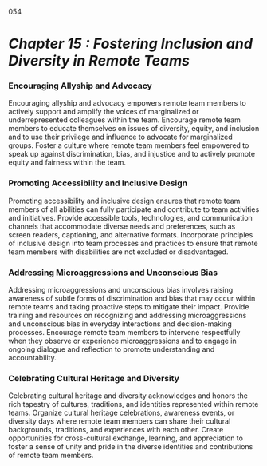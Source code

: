 054

# ***Chapter 15 : Fostering Inclusion and Diversity in Remote Teams***

### **Encouraging Allyship and Advocacy**

Encouraging allyship and advocacy empowers remote team members to actively support and amplify the voices of marginalized or underrepresented colleagues within the team. Encourage remote team members to educate themselves on issues of diversity, equity, and inclusion and to use their privilege and influence to advocate for marginalized groups. Foster a culture where remote team members feel empowered to speak up against discrimination, bias, and injustice and to actively promote equity and fairness within the team.

### **Promoting Accessibility and Inclusive Design**

Promoting accessibility and inclusive design ensures that remote team members of all abilities can fully participate and contribute to team activities and initiatives. Provide accessible tools, technologies, and communication channels that accommodate diverse needs and preferences, such as screen readers, captioning, and alternative formats. Incorporate principles of inclusive design into team processes and practices to ensure that remote team members with disabilities are not excluded or disadvantaged.

### **Addressing Microaggressions and Unconscious Bias**

Addressing microaggressions and unconscious bias involves raising awareness of subtle forms of discrimination and bias that may occur within remote teams and taking proactive steps to mitigate their impact. Provide training and resources on recognizing and addressing microaggressions and unconscious bias in everyday interactions and decision-making processes. Encourage remote team members to intervene respectfully when they observe or experience microaggressions and to engage in ongoing dialogue and reflection to promote understanding and accountability.

### **Celebrating Cultural Heritage and Diversity**

Celebrating cultural heritage and diversity acknowledges and honors the rich tapestry of cultures, traditions, and identities represented within remote teams. Organize cultural heritage celebrations, awareness events, or diversity days where remote team members can share their cultural backgrounds, traditions, and experiences with each other. Create opportunities for cross-cultural exchange, learning, and appreciation to foster a sense of unity and pride in the diverse identities and contributions of remote team members.
